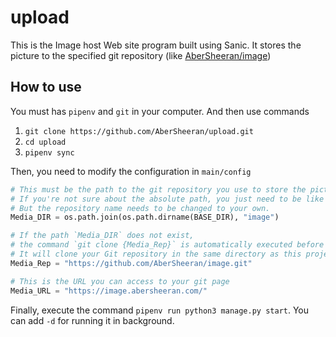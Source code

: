 # upload

This is the Image host Web site program built using Sanic. 
It stores the picture to the specified git repository (like [AberSheeran/image](https://github.com/AberSheeran/image))

## How to use

You must has `pipenv` and `git` in your computer. And then use commands 

1. `git clone https://github.com/AberSheeran/upload.git`
2. `cd upload`
3. `pipenv sync`

Then, you need to modify the configuration in `main/config`

```python
# This must be the path to the git repository you use to store the picture
# If you're not sure about the absolute path, you just need to be like this.
# But the repository name needs to be changed to your own.
Media_DIR = os.path.join(os.path.dirname(BASE_DIR), "image")

# If the path `Media_DIR` does not exist, 
# the command `git clone {Media_Rep}` is automatically executed before Sanic starts.
# It will clone your Git repository in the same directory as this project.
Media_Rep = "https://github.com/AberSheeran/image.git"

# This is the URL you can access to your git page
Media_URL = "https://image.abersheeran.com/"
```

Finally, execute the command `pipenv run python3 manage.py start`. You can add `-d` for running it in background.
